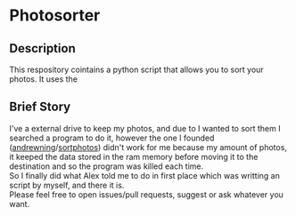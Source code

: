 # Photosorter
## Description
This respository cointains a python script that allows you to sort your photos.
It uses the 

## Brief Story
I've a external drive to keep my photos, and due to I wanted to sort them I searched a program to do it, however the one I founded ([andrewning](https://github.com/andrewning)/[sortphotos](https://github.com/andrewning/sortphotos)) didn't work for me because my amount of photos, it keeped the data stored in the ram memory before moving it to the destination and so the program was killed each time.                                     
So I finally did what Alex told me to do in first place which was writting an script by myself, and there it is.                                          
Please feel free to open issues/pull requests, suggest or ask whatever you want.

